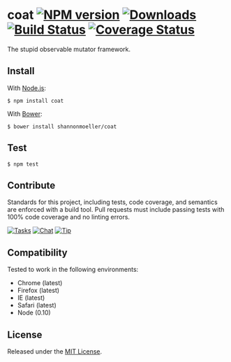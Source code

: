 # coat [![NPM version][npm-img]][npm-url] [![Downloads][downloads-img]][npm-url] [![Build Status][travis-img]][travis-url] [![Coverage Status][coveralls-img]][coveralls-url]

The stupid observable mutator framework.

## Install

With [Node.js](http://nodejs.org):

    $ npm install coat

With [Bower](http://bower.io):

    $ bower install shannonmoeller/coat

## Test

    $ npm test
    

## Contribute

Standards for this project, including tests, code coverage, and semantics are enforced with a build tool. Pull requests must include passing tests with 100% code coverage and no linting errors.

[![Tasks][waffle-img]][waffle-url] [![Chat][gitter-img]][gitter-url] [![Tip][gittip-img]][gittip-url]

## Compatibility

Tested to work in the following environments:

- Chrome (latest)
- Firefox (latest)
- IE (latest)
- Safari (latest)
- Node (0.10)

## License

Released under the [MIT License](http://www.opensource.org/licenses/mit-license.php).

[coveralls-img]: http://img.shields.io/coveralls/shannonmoeller/coat/master.svg?style=flat-square
[coveralls-url]: https://coveralls.io/r/shannonmoeller/coat
[downloads-img]: http://img.shields.io/npm/dm/coat.svg?style=flat-square
[gitter-img]:    http://img.shields.io/badge/gitter-shannonmoeller/coat-blue.svg?style=flat-square
[gitter-url]:    https://gitter.im/shannonmoeller/coat
[gittip-img]:    http://img.shields.io/gittip/shannonmoeller.svg?style=flat-square
[gittip-url]:    https://www.gittip.com/shannonmoeller
[npm-img]:       http://img.shields.io/npm/v/coat.svg?style=flat-square
[npm-url]:       https://npmjs.org/package/coat
[travis-img]:    http://img.shields.io/travis/shannonmoeller/coat.svg?style=flat-square
[travis-url]:    https://travis-ci.org/shannonmoeller/coat
[waffle-img]:    http://img.shields.io/badge/waffle-shannonmoeller/coat-yellow.svg?style=flat-square
[waffle-url]:    http://waffle.io/shannonmoeller/coat

[lodash]:     http://lodash.com/
[mout]:       http://moutjs.com/
[shims]:      https://github.com/es-shims/
[underscore]: http://underscorejs.org/
